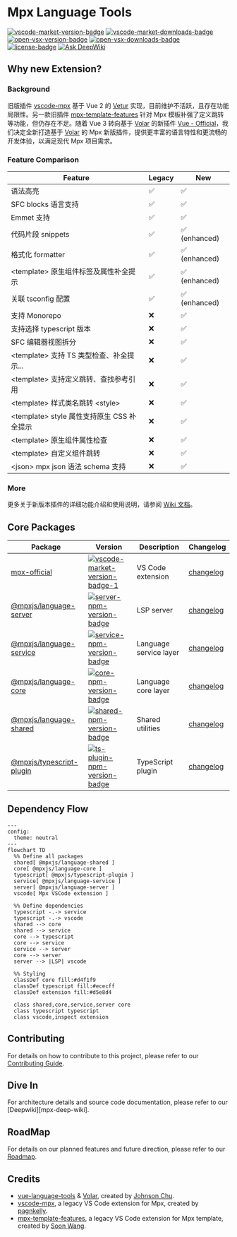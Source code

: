 # Mpx Language Tools

[![vscode-market-version-badge]][vscode-market-mpx-official]
[![vscode-market-downloads-badge]][vscode-market-mpx-official]
[![open-vsx-version-badge]][open-vsx-mpx-official]
[![open-vsx-downloads-badge]][open-vsx-mpx-official]
[![license-badge]][license-url]
[![Ask DeepWiki](https://deepwiki.com/badge.svg)][mpx-deepwiki]

## Why new Extension?

### Background

旧版插件 [vscode-mpx] 基于 Vue 2 的 [Vetur] 实现，目前维护不活跃，且存在功能局限性。另一款旧插件 [mpx-template-features] 针对 Mpx 模板补强了定义跳转等功能，但仍存在不足。随着 Vue 3 转向基于 [Volar] 的新插件 [Vue - Official][vue-official]，我们决定全新打造基于 [Volar] 的 Mpx 新版插件，提供更丰富的语言特性和更流畅的开发体验，以满足现代 Mpx 项目需求。

### Feature Comparison

| Feature                                      | Legacy | New           |
| -------------------------------------------- | ------ | ------------- |
| 语法高亮                                     | ✅     | ✅            |
| SFC blocks 语言支持                          | ✅     | ✅            |
| Emmet 支持                                   | ✅     | ✅            |
| 代码片段 snippets                            | ✅     | ✅ (enhanced) |
| 格式化 formatter                             | ✅     | ✅ (enhanced) |
| \<template\> 原生组件标签及属性补全提示      | ✅     | ✅ (enhanced) |
| 关联 tsconfig 配置                           | ✅     | ✅ (enhanced) |
| 支持 Monorepo                                | ❌     | ✅            |
| 支持选择 typescript 版本                     | ❌     | ✅            |
| SFC 编辑器视图拆分                           | ❌     | ✅            |
| \<template\> 支持 TS 类型检查、补全提示...   | ❌     | ✅            |
| \<template\> 支持定义跳转、查找参考引用      | ❌     | ✅            |
| \<template\> 样式类名跳转 \<style\>          | ❌     | ✅            |
| \<template\> style 属性支持原生 CSS 补全提示 | ❌     | ✅            |
| \<template\> 原生组件属性检查                | ❌     | ✅            |
| \<template\> 自定义组件跳转                  | ❌     | ✅            |
| \<json\> mpx json 语法 schema 支持           | ❌     | ✅            |

### More

更多关于新版本插件的详细功能介绍和使用说明，请参阅 [Wiki 文档][mpx-vscode-wiki]。

## Core Packages

| Package                                    | Version                                                        | Description            | Changelog                        |
| ------------------------------------------ | -------------------------------------------------------------- | ---------------------- | -------------------------------- |
| [mpx-official][vscode-repo]                | [![vscode-market-version-badge-1]][vscode-market-mpx-official] | VS Code extension      | [changelog][changelog]           |
| [@mpxjs/language-server][server-repo]      | [![server-npm-version-badge]][server-npm-link]                 | LSP server             | [changelog][changelog-server]    |
| [@mpxjs/language-service][service-repo]    | [![service-npm-version-badge]][service-npm-link]               | Language service layer | [changelog][changelog-service]   |
| [@mpxjs/language-core][core-repo]          | [![core-npm-version-badge]][core-npm-link]                     | Language core layer    | [changelog][changelog-core]      |
| [@mpxjs/language-shared][shared-repo]      | [![shared-npm-version-badge]][shared-npm-link]                 | Shared utilities       | [changelog][changelog-shared]    |
| [@mpxjs/typescript-plugin][ts-plugin-repo] | [![ts-plugin-npm-version-badge]][ts-plugin-npm-link]           | TypeScript plugin      | [changelog][changelog-ts-plugin] |

## Dependency Flow

```mermaid
---
config:
  theme: neutral
---
flowchart TD
  %% Define all packages
  shared[ @mpxjs/language-shared ]
  core[ @mpxjs/language-core ]
  typescript[ @mpxjs/typescript-plugin ]
  service[ @mpxjs/language-service ]
  server[ @mpxjs/language-server ]
  vscode[ Mpx VSCode extension ]

  %% Define dependencies
  typescript -.-> service
  typescript -.-> vscode
  shared --> core
  shared --> service
  core --> typescript
  core --> service
  service --> server
  core --> server
  server --> |LSP| vscode

  %% Styling
  classDef core fill:#d4f1f9
  classDef typescript fill:#ececff
  classDef extension fill:#d5e8d4

  class shared,core,service,server core
  class typescript typescript
  class vscode,inspect extension
```

## Contributing

For details on how to contribute to this project, please refer to our [Contributing Guide][contributing-guide].

## Dive In

For architecture details and source code documentation, please refer to our [Deepwiki][mpx-deep-wiki].

## RoadMap

For details on our planned features and future direction, please refer to our [Roadmap].

## Credits

- [vue-language-tools] & [Volar], created by [Johnson Chu].
- [vscode-mpx], a legacy VS Code extension for Mpx, created by [pagnkelly].
- [mpx-template-features], a legacy VS Code extension for Mpx template, created by [Soon Wang].

<!-- Reference Links -->

[vscode-mpx]: https://marketplace.visualstudio.com/items?itemName=pagnkelly.mpx
[mpx-template-features]: https://marketplace.visualstudio.com/items?itemName=wangshun.mpx-template-features
[vetur]: https://github.com/vuejs/vetur
[Volar]: https://github.com/volarjs/volar.js
[vue-official]: https://marketplace.visualstudio.com/items?itemName=Vue.volar
[vue-language-tools]: https://github.com/vuejs/language-tools
[mpx-deepwiki]: https://deepwiki.com/mpx-ecology/language-tools
[mpx-vscode-wiki]: https://github.com/mpx-ecology/language-tools/wiki
[roadmap]: https://github.com/mpx-ecology/language-tools/discussions/4
[Johnson Chu]: https://github.com/johnsoncodehk
[pagnkelly]: https://github.com/pagnkelly
[Soon Wang]: https://github.com/wangshunnn
[contributing-guide]: ./CONTRIBUTING.md
[license-badge]: https://img.shields.io/badge/license-MIT-blue
[license-url]: https://github.com/mpx-ecology/language-tools/blob/main/LICENSE

<!-- Package Links -->

[vscode-repo]: https://github.com/mpx-ecology/language-tools/blob/main/vscode
[server-repo]: https://github.com/mpx-ecology/language-tools/blob/main/packages/language-server
[service-repo]: https://github.com/mpx-ecology/language-tools/blob/main/packages/language-service
[core-repo]: https://github.com/mpx-ecology/language-tools/blob/main/packages/language-core
[shared-repo]: https://github.com/mpx-ecology/language-tools/blob/main/packages/language-shared
[ts-plugin-repo]: https://github.com/mpx-ecology/language-tools/blob/main/packages/typescript-plugin

<!-- Extension Links -->

[vscode-market-version-badge]: https://img.shields.io/vscode-marketplace/v/mpxjs.mpx-official?label=VS%20Code&style=flat
[vscode-market-version-badge-1]: https://img.shields.io/vscode-marketplace/v/mpxjs.mpx-official?label=Mpx%20(Official)&style=flat
[vscode-market-downloads-badge]: https://img.shields.io/vscode-marketplace/d/mpxjs.mpx-official?label=VS%20Code%20Downloads&style=flat&color=brightgreen
[vscode-market-downloads-badge-1]: https://img.shields.io/vscode-marketplace/d/mpxjs.mpx-official?color=brightgreen
[vscode-market-mpx-official]: https://marketplace.visualstudio.com/items?itemName=mpxjs.mpx-official
[open-vsx-version-badge]: https://img.shields.io/open-vsx/v/mpxjs/mpx-official?label=Open%20VSX&style=flat
[open-vsx-downloads-badge]: https://img.shields.io/open-vsx/dt/mpxjs/mpx-official?label=Open%20VSX%20Downloads&style=flat&color=brightgreen
[open-vsx-mpx-official]: https://open-vsx.org/extension/mpxjs/mpx-official

<!-- NPM Badge Links -->

[server-npm-version-badge]: https://img.shields.io/npm/v/@mpxjs/language-server/latest
[server-npm-downloads-badge]: https://img.shields.io/npm/dy/@mpxjs/language-server
[server-npm-link]: https://www.npmjs.com/package/@mpxjs/language-server
[service-npm-version-badge]: https://img.shields.io/npm/v/@mpxjs/language-service/latest
[service-npm-downloads-badge]: https://img.shields.io/npm/dy/@mpxjs/language-service
[service-npm-link]: https://www.npmjs.com/package/@mpxjs/language-service
[core-npm-version-badge]: https://img.shields.io/npm/v/@mpxjs/language-core/latest
[core-npm-downloads-badge]: https://img.shields.io/npm/dy/@mpxjs/language-core
[core-npm-link]: https://www.npmjs.com/package/@mpxjs/language-core
[shared-npm-version-badge]: https://img.shields.io/npm/v/@mpxjs/language-shared/latest
[shared-npm-downloads-badge]: https://img.shields.io/npm/dy/@mpxjs/language-shared
[shared-npm-link]: https://www.npmjs.com/package/@mpxjs/language-shared
[ts-plugin-npm-version-badge]: https://img.shields.io/npm/v/@mpxjs/typescript-plugin/latest
[ts-plugin-npm-downloads-badge]: https://img.shields.io/npm/dy/@mpxjs/typescript-plugin
[ts-plugin-npm-link]: https://www.npmjs.com/package/@mpxjs/typescript-plugin

<!-- Changelog -->

[changelog]: https://github.com/mpx-ecology/language-tools/blob/main/CHANGELOG.md
[changelog-vscode]: https://github.com/mpx-ecology/language-tools/blob/main/vscode/CHANGELOG.md
[changelog-server]: https://github.com/mpx-ecology/language-tools/blob/main/packages/language-server/CHANGELOG.md
[changelog-service]: https://github.com/mpx-ecology/language-tools/blob/main/packages/language-service/CHANGELOG.md
[changelog-core]: https://github.com/mpx-ecology/language-tools/blob/main/packages/language-core/CHANGELOG.md
[changelog-shared]: https://github.com/mpx-ecology/language-tools/blob/main/packages/language-shared/CHANGELOG.md
[changelog-ts-plugin]: https://github.com/mpx-ecology/language-tools/blob/main/packages/typescript-plugin/CHANGELOG.md
